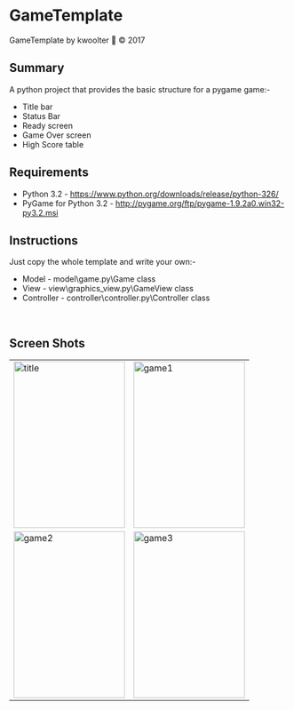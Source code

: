 # GameTemplate
GameTemplate by kwoolter :monkey: :copyright: 2017

## Summary

A python project that provides the basic structure for a pygame game:-
- Title bar
- Status Bar
- Ready screen
- Game Over screen
- High Score table

## Requirements
- Python 3.2 - https://www.python.org/downloads/release/python-326/
- PyGame for Python 3.2 - http://pygame.org/ftp/pygame-1.9.2a0.win32-py3.2.msi

## Instructions
Just copy the whole template and write your own:-
- Model - model\game.py\Game class
- View - view\graphics_view.py\GameView class
- Controller - controller\controller.py\Controller class
<br>

## Screen Shots
<table>
<tr>
<td>
<img height=300 width=200 src="https://github.com/kwoolter/Tower2/blob/master/game_template/screenshots/title.PNG" alt="title">
</td>
<td>
<img height=300 width=200 src="https://github.com/kwoolter/Tower2/blob/master/game_template/screenshots/game1.PNG" alt="game1">
</td>
</tr>
<tr>
<td>
<img height=300 width=200 src="https://github.com/kwoolter/Tower2/blob/master/game_template/screenshots/game2.PNG" alt="game2">
</td>
<td>
<img height=300 width=200 src="https://github.com/kwoolter/Tower2/blob/master/game_template/screenshots/game3.PNG" alt="game3">
</td>
</tr>
</table>


